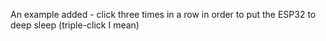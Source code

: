 An example added - click three times in a row in order to put the ESP32 to deep sleep (triple-click I mean)